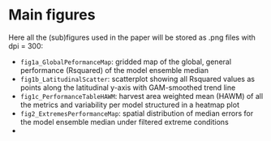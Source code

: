 # Main figures
Here all the (sub)figures used in the paper will be stored as .png files with dpi = 300:

- `fig1a_GlobalPeformanceMap`: gridded map of the global, general performance (Rsquared) of the model ensemble median
- `fig1b_LatitudinalScatter`: scatterplot showing all Rsquared values as points along the latitudinal y-axis with GAM-smoothed trend line
- `fig1c_PerformanceTableHAWM`: harvest area weighted mean (HAWM) of all the metrics and variability per model structured in a heatmap plot
- `fig2_ExtremesPerformanceMap`: spatial distribution of median errors for the model ensemble median under filtered extreme conditions
- 
   
